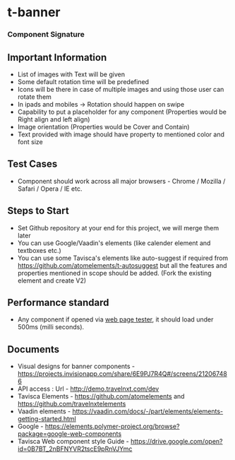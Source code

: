 # t-banner

### Component Signature


## Important Information

- List of images with Text will be given
- Some default rotation time will be predefined
- Icons will be there in case of multiple images and using those user can rotate them
- In ipads and mobiles -> Rotation should happen on swipe
- Capability to put a placeholder for any component (Properties would be Right align and left align)
- Image orientation (Properties would be Cover and Contain)
- Text provided with image should have property to mentioned color and font size


## Test Cases
- Component should work across all major browsers - Chrome / Mozilla / Safari / Opera / IE etc.

## Steps to Start
- Set Github repository at your end for this project, we will merge them later
- You can use Google/Vaadin's elements (like calender element and textboxes etc.)
- You can use some Tavisca's elements like auto-suggest if required from https://github.com/atomelements/t-autosuggest but all the features and properties mentioned in scope should be added. (Fork the existing element and create V2)

## Performance standard
- Any component if opened via [web page tester](https://www.webpagetest.org/), it should load under 500ms (milli seconds).

## Documents
- Visual designs for banner components - https://projects.invisionapp.com/share/6E9PJ7R4Q#/screens/212067486
- API access : Url - http://demo.travelnxt.com/dev
- Tavisca Elements - https://github.com/atomelements and https://github.com/travelnxtelements
- Vaadin elements - https://vaadin.com/docs/-/part/elements/elements-getting-started.html
- Google - https://elements.polymer-project.org/browse?package=google-web-components
- Tavisca Web component style Guide - https://drive.google.com/open?id=0B7BT_2nBFNYVR2tscE9pRnVJYmc

